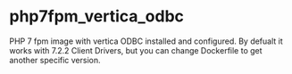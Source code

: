 # php7fpm_vertica_odbc
PHP 7 fpm image with vertica ODBC installed and configured.
By defualt it works with 7.2.2 Client Drivers, but you can change Dockerfile to get another specific version.
